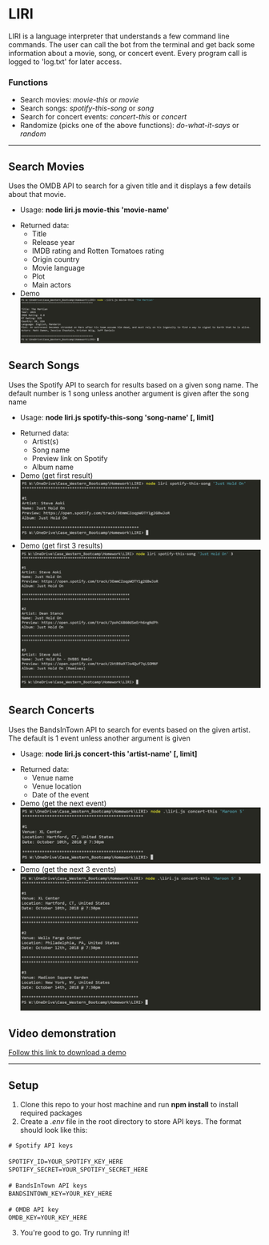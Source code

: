 # LIRI
LIRI is a language interpreter that understands a few command line commands.  The user can call the bot from the terminal and get back some information about a movie, song, or concert event.  Every program call is logged to 'log.txt' for later access.

### Functions
- Search movies: *movie-this* or *movie* 
- Search songs: *spotify-this-song* or *song*
- Search for concert events: *concert-this* or *concert*
- Randomize (picks one of the above functions): *do-what-it-says* or *random*

---
## Search Movies
Uses the OMDB API to search for a given title and it displays a few details about that movie.
- Usage: **node liri.js movie-this 'movie-name'**
<!-- - Example: **node liri.js movie-this 'The Martian'** -->
- Returned data: 
    - Title
    - Release year
    - IMDB rating and Rotten Tomatoes rating
    - Origin country
    - Movie language
    - Plot
    - Main actors
- Demo
![Get movie](/assets/images/movie-this.PNG)


## Search Songs
Uses the Spotify API to search for results based on a given song name.  The default number is 1 song unless another argument is given after the song name
- Usage: **node liri.js spotify-this-song 'song-name' [, limit]**
<!-- - Example: **node liri.js spotify-this-song 'Just Hold On'**    // returns first result -->
<!-- - Example: **node liri.js spotify-this-song 'Just Hold On' 3**  // returns first 3 results -->
-  Returned data:
    - Artist(s)
    - Song name
    - Preview link on Spotify
    - Album name
- Demo (get first result)
![Search for a song](/assets/images/spotify-1.PNG)
- Demo (get first 3 results)
![Search for a song](/assets/images/spotify-2.PNG)


## Search Concerts
Uses the BandsInTown API to search for events based on the given artist.  The default is 1 event unless another argument is given
- Usage: **node liri.js concert-this 'artist-name' [, limit]**
<!-- - Example: **node liri.js concert-this 'Maroon 5'**             // returns first result -->
<!-- - Example: **node liri.js concert-this 'Maroon 5' 2**             // returns first 2 results -->
- Returned data: 
    - Venue name
    - Venue location
    - Date of the event
- Demo (get the next event)
![Search for an event](/assets/images/concert-this-1.PNG)
- Demo (get the next 3 events)
![Search for an event](/assets/images/concert-this-2.PNG)


## Video demonstration
[Follow this link to download a demo](/assets/videos/demo.webm)



---
## Setup
1. Clone this repo to your host machine and run **npm install** to install required packages
2. Create a *.env* file in the root directory to store API keys.  The format should look like this:
```
# Spotify API keys

SPOTIFY_ID=YOUR_SPOTIFY_KEY_HERE
SPOTIFY_SECRET=YOUR_SPOTIFY_SECRET_HERE

# BandsInTown API keys
BANDSINTOWN_KEY=YOUR_KEY_HERE

# OMDB API key
OMDB_KEY=YOUR_KEY_HERE

```
3. You're good to go.  Try running it!